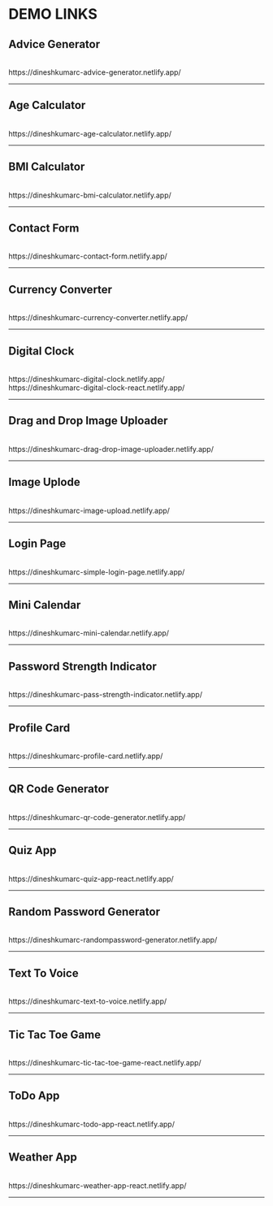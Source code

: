 <h1>DEMO LINKS</h1>

<h2>Advice Generator</h2><br>
https://dineshkumarc-advice-generator.netlify.app/
<hr>

<h2>Age Calculator</h2><br>
  https://dineshkumarc-age-calculator.netlify.app/ 
<hr>

<h2>BMI Calculator</h2><br>
https://dineshkumarc-bmi-calculator.netlify.app/
<hr>

<h2>Contact Form</h2><br>
  https://dineshkumarc-contact-form.netlify.app/ 
<hr>

<h2>Currency Converter</h2><br>
https://dineshkumarc-currency-converter.netlify.app/
<hr>

<h2>Digital Clock</h2><br>
  https://dineshkumarc-digital-clock.netlify.app/ <br>
  https://dineshkumarc-digital-clock-react.netlify.app/
<hr>

<h2>Drag and Drop Image Uploader</h2><br>
  https://dineshkumarc-drag-drop-image-uploader.netlify.app/
<hr>

<h2>Image Uplode</h2><br>
  https://dineshkumarc-image-upload.netlify.app/
<hr>

<h2>Login Page</h2><br>
  https://dineshkumarc-simple-login-page.netlify.app/ 
<hr>

<h2>Mini Calendar</h2><br>
  https://dineshkumarc-mini-calendar.netlify.app/
<hr>

<h2>Password Strength Indicator</h2><br>
  https://dineshkumarc-pass-strength-indicator.netlify.app/
<hr>

<h2>Profile Card</h2><br>
  https://dineshkumarc-profile-card.netlify.app/
<hr>

<h2>QR Code Generator</h2><br>
  https://dineshkumarc-qr-code-generator.netlify.app/
<hr>

<h2>Quiz App</h2><br>
  https://dineshkumarc-quiz-app-react.netlify.app/
<hr>

<h2>Random Password Generator</h2><br>
  https://dineshkumarc-randompassword-generator.netlify.app/
<hr>

<h2>Text To Voice</h2><br>
  https://dineshkumarc-text-to-voice.netlify.app/
<hr>

<h2>Tic Tac Toe Game</h2><br>
  https://dineshkumarc-tic-tac-toe-game-react.netlify.app/
<hr>

<h2>ToDo App</h2><br>
  https://dineshkumarc-todo-app-react.netlify.app/
<hr>

<h2>Weather App</h2><br>
  https://dineshkumarc-weather-app-react.netlify.app/
<hr>



